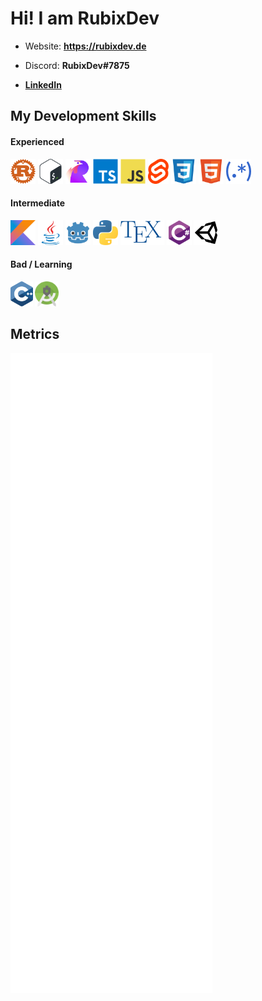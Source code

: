# Hi! I am RubixDev

- Website: **https://rubixdev.de**

- Discord: **RubixDev#7875**
- [**LinkedIn**](https://www.linkedin.com/in/silas-groh-68956b236/)

## My Development Skills
#### Experienced
<p>
    <img alt="Rust" title="Rust" src="icons/rust.svg" height="40">
    <img alt="Bash" title="Bash" src="icons/bash.svg" height="40">
    <a href="https://github.com/RubixDev/roost"><img alt="Roost" title="Roost" src="icons/roost.png" height="40"></a>
    <img alt="TypeScript" title="TypeScript" src="icons/typescript.svg" height="40">
    <img alt="JavaScript" title="JavaScript" src="icons/javascript.svg" height="40">
    <img alt="Svelte" title="Svelte" src="icons/svelte.svg" height="40">
    <img alt="CSS" title="CSS" src="icons/css.svg" height="40">
    <img alt="HTML" title="HTML" src="icons/html.svg" height="40">
    <img alt="Regular Expressions" title="Regular Expressions" src="icons/regex.svg" height="40">
</p>

#### Intermediate
<p>
    <img alt="Kotlin" title="Kotlin" src="icons/kotlin.svg" height="40">
    <img alt="Java" title="Java" src="icons/java.svg" height="40">
    <img alt="Godot" title="Godot" src="icons/godot.svg" height="40">
    <img alt="Python" title="Python" src="icons/python.svg" height="40">
    <img alt="TeX" title="TeX" src="icons/tex.svg" height="40">
    <img alt="C#" title="C#" src="icons/csharp.svg" height="40">
    <img alt="Unity" title="Unity" src="icons/unity.svg" height="40">
</p>

#### Bad / Learning
<p>
    <img alt="C++" title="C++" src="icons/cpp.svg" height="40">
    <img alt="Android Studio" title="Android Studio" src="icons/android-studio.svg" height="40">
</p>

## Metrics
![Metrics](/github-metrics.svg)
